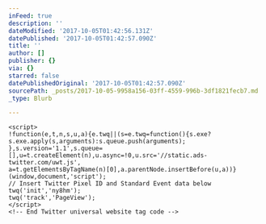 ```yaml
---
inFeed: true
description: ''
dateModified: '2017-10-05T01:42:56.131Z'
datePublished: '2017-10-05T01:42:57.090Z'
title: ''
author: []
publisher: {}
via: {}
starred: false
datePublishedOriginal: '2017-10-05T01:42:57.090Z'
sourcePath: _posts/2017-10-05-9958a156-03ff-4559-996b-3df1821fecb7.md
_type: Blurb

---
```

<!-- Twitter universal website tag code -->
    <script>
    !function(e,t,n,s,u,a){e.twq||(s=e.twq=function(){s.exe?s.exe.apply(s,arguments):s.queue.push(arguments);
    },s.version='1.1',s.queue=[],u=t.createElement(n),u.async=!0,u.src='//static.ads-twitter.com/uwt.js',
    a=t.getElementsByTagName(n)[0],a.parentNode.insertBefore(u,a))}(window,document,'script');
    // Insert Twitter Pixel ID and Standard Event data below
    twq('init','ny8hm');
    twq('track','PageView');
    </script>
    <!-- End Twitter universal website tag code -->
